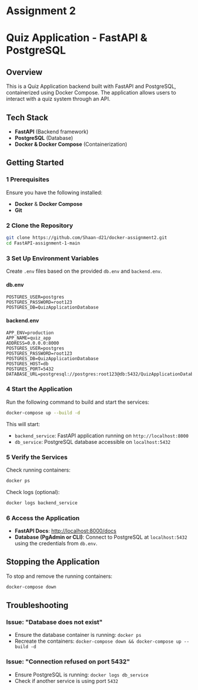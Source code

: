 
# Assignment 2

# Quiz Application - FastAPI & PostgreSQL

## Overview
This is a Quiz Application backend built with FastAPI and PostgreSQL, containerized using Docker Compose. The application allows users to interact with a quiz system through an API.

## Tech Stack
- **FastAPI** (Backend framework)
- **PostgreSQL** (Database)
- **Docker & Docker Compose** (Containerization)

## Getting Started

### 1 Prerequisites
Ensure you have the following installed:
- **Docker** & **Docker Compose**
- **Git** 

### 2 Clone the Repository
```sh
git clone https://github.com/Shaan-d21/docker-assignment2.git
cd FastAPI-assignment-1-main
```

### 3 Set Up Environment Variables
Create `.env` files based on the provided `db.env` and `backend.env`.

#### **db.env**
```env
POSTGRES_USER=postgres
POSTGRES_PASSWORD=root123
POSTGRES_DB=QuizApplicationDatabase
```

#### **backend.env**
```env
APP_ENV=production
APP_NAME=quiz_app
ADDRESS=0.0.0.0:8000
POSTGRES_USER=postgres
POSTGRES_PASSWORD=root123
POSTGRES_DB=QuizApplicationDatabase
POSTGRES_HOST=db  
POSTGRES_PORT=5432
DATABASE_URL=postgresql://postgres:root123@db:5432/QuizApplicationDatabase
```

### 4 Start the Application
Run the following command to build and start the services:
```sh
docker-compose up --build -d
```

This will start:
- `backend_service`: FastAPI application running on `http://localhost:8000`
- `db_service`: PostgreSQL database accessible on `localhost:5432`

### 5 Verify the Services
Check running containers:
```sh
docker ps
```

Check logs (optional):
```sh
docker logs backend_service
```

### 6 Access the Application
- **FastAPI Docs**: [http://localhost:8000/docs](http://localhost:8000/docs)
- **Database (PgAdmin or CLI)**: Connect to PostgreSQL at `localhost:5432` using the credentials from `db.env`.

## Stopping the Application
To stop and remove the running containers:
```sh
docker-compose down
```

## Troubleshooting
### Issue: "Database does not exist"
- Ensure the database container is running: `docker ps`
- Recreate the containers: `docker-compose down && docker-compose up --build -d`

### Issue: "Connection refused on port 5432"
- Ensure PostgreSQL is running: `docker logs db_service`
- Check if another service is using port `5432`



